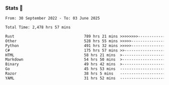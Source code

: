 ### Stats 👋
<!--START_SECTION:waka-->

```txt
From: 30 September 2022 - To: 03 June 2025

Total Time: 2,478 hrs 57 mins

Rust                               789 hrs 21 mins >>>>>>>>-----------------   31.84 %
Other                              528 hrs 55 mins >>>>>--------------------   21.34 %
Python                             491 hrs 32 mins >>>>>--------------------   19.83 %
C#                                 175 hrs 57 mins >>-----------------------   07.10 %
HTML                               58 hrs 21 mins  >------------------------   02.35 %
Markdown                           54 hrs 50 mins  >------------------------   02.21 %
Binary                             49 hrs 42 mins  >------------------------   02.01 %
Go                                 45 hrs 53 mins  -------------------------   01.85 %
Razor                              38 hrs 5 mins   -------------------------   01.54 %
YAML                               31 hrs 52 mins  -------------------------   01.29 %
```

<!--END_SECTION:waka-->

<!--
**buhaytza2005/buhaytza2005** is a ✨ _special_ ✨ repository because its `README.md` (this file) appears on your GitHub profile.

Here are some ideas to get you started:

- 🔭 I’m currently working on ...
- 🌱 I’m currently learning ...
- 👯 I’m looking to collaborate on ...
- 🤔 I’m looking for help with ...
- 💬 Ask me about ...
- 📫 How to reach me: ...
- 😄 Pronouns: ...
- ⚡ Fun fact: ...
-->



